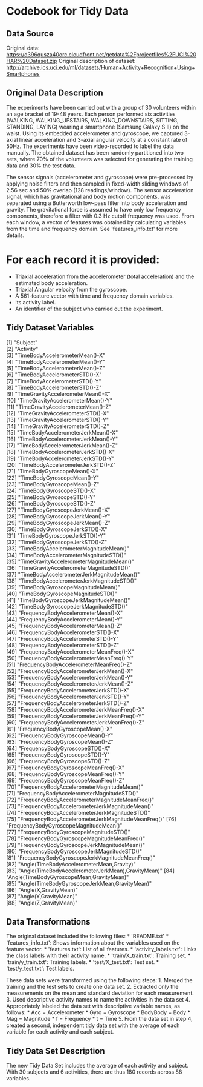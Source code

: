 Codebook for Tidy Data
======================

Data Source
-----------

Original data:
<https://d396qusza40orc.cloudfront.net/getdata%2Fprojectfiles%2FUCI%20HAR%20Dataset.zip>
Original description of dataset:
<http://archive.ics.uci.edu/ml/datasets/Human+Activity+Recognition+Using+Smartphones>

Original Data Description
-------------------------

The experiments have been carried out with a group of 30 volunteers
within an age bracket of 19-48 years. Each person performed six
activities (WALKING, WALKING\_UPSTAIRS, WALKING\_DOWNSTAIRS, SITTING,
STANDING, LAYING) wearing a smartphone (Samsung Galaxy S II) on the
waist. Using its embedded accelerometer and gyroscope, we captured
3-axial linear acceleration and 3-axial angular velocity at a constant
rate of 50Hz. The experiments have been video-recorded to label the data
manually. The obtained dataset has been randomly partitioned into two
sets, where 70% of the volunteers was selected for generating the
training data and 30% the test data.

The sensor signals (accelerometer and gyroscope) were pre-processed by
applying noise filters and then sampled in fixed-width sliding windows
of 2.56 sec and 50% overlap (128 readings/window). The sensor
acceleration signal, which has gravitational and body motion components,
was separated using a Butterworth low-pass filter into body acceleration
and gravity. The gravitational force is assumed to have only low
frequency components, therefore a filter with 0.3 Hz cutoff frequency
was used. From each window, a vector of features was obtained by
calculating variables from the time and frequency domain. See
'features\_info.txt' for more details.

For each record it is provided:
===============================

-   Triaxial acceleration from the accelerometer (total acceleration)
    and the estimated body acceleration.
-   Triaxial Angular velocity from the gyroscope.
-   A 561-feature vector with time and frequency domain variables.
-   Its activity label.
-   An identifier of the subject who carried out the experiment.

Tidy Dataset Variables
----------------------

\[1\] "Subject"  
 \[2\] "Activity"  
 \[3\] "TimeBodyAccelerometerMean()-X"  
 \[4\] "TimeBodyAccelerometerMean()-Y"  
 \[5\] "TimeBodyAccelerometerMean()-Z"  
 \[6\] "TimeBodyAccelerometerSTD()-X"  
 \[7\] "TimeBodyAccelerometerSTD()-Y"  
 \[8\] "TimeBodyAccelerometerSTD()-Z"  
 \[9\] "TimeGravityAccelerometerMean()-X"  
\[10\] "TimeGravityAccelerometerMean()-Y"  
\[11\] "TimeGravityAccelerometerMean()-Z"  
\[12\] "TimeGravityAccelerometerSTD()-X"  
\[13\] "TimeGravityAccelerometerSTD()-Y"  
\[14\] "TimeGravityAccelerometerSTD()-Z"  
\[15\] "TimeBodyAccelerometerJerkMean()-X"  
\[16\] "TimeBodyAccelerometerJerkMean()-Y"  
\[17\] "TimeBodyAccelerometerJerkMean()-Z"  
\[18\] "TimeBodyAccelerometerJerkSTD()-X"  
\[19\] "TimeBodyAccelerometerJerkSTD()-Y"  
\[20\] "TimeBodyAccelerometerJerkSTD()-Z"  
\[21\] "TimeBodyGyroscopeMean()-X"  
\[22\] "TimeBodyGyroscopeMean()-Y"  
\[23\] "TimeBodyGyroscopeMean()-Z"  
\[24\] "TimeBodyGyroscopeSTD()-X"  
\[25\] "TimeBodyGyroscopeSTD()-Y"  
\[26\] "TimeBodyGyroscopeSTD()-Z"  
\[27\] "TimeBodyGyroscopeJerkMean()-X"  
\[28\] "TimeBodyGyroscopeJerkMean()-Y"  
\[29\] "TimeBodyGyroscopeJerkMean()-Z"  
\[30\] "TimeBodyGyroscopeJerkSTD()-X"  
\[31\] "TimeBodyGyroscopeJerkSTD()-Y"  
\[32\] "TimeBodyGyroscopeJerkSTD()-Z"  
\[33\] "TimeBodyAccelerometerMagnitudeMean()"  
\[34\] "TimeBodyAccelerometerMagnitudeSTD()"  
\[35\] "TimeGravityAccelerometerMagnitudeMean()"  
\[36\] "TimeGravityAccelerometerMagnitudeSTD()"  
\[37\] "TimeBodyAccelerometerJerkMagnitudeMean()"  
\[38\] "TimeBodyAccelerometerJerkMagnitudeSTD()"  
\[39\] "TimeBodyGyroscopeMagnitudeMean()"  
\[40\] "TimeBodyGyroscopeMagnitudeSTD()"  
\[41\] "TimeBodyGyroscopeJerkMagnitudeMean()"  
\[42\] "TimeBodyGyroscopeJerkMagnitudeSTD()"  
\[43\] "FrequencyBodyAccelerometerMean()-X"  
\[44\] "FrequencyBodyAccelerometerMean()-Y"  
\[45\] "FrequencyBodyAccelerometerMean()-Z"  
\[46\] "FrequencyBodyAccelerometerSTD()-X"  
\[47\] "FrequencyBodyAccelerometerSTD()-Y"  
\[48\] "FrequencyBodyAccelerometerSTD()-Z"  
\[49\] "FrequencyBodyAccelerometerMeanFreq()-X"  
\[50\] "FrequencyBodyAccelerometerMeanFreq()-Y"  
\[51\] "FrequencyBodyAccelerometerMeanFreq()-Z"  
\[52\] "FrequencyBodyAccelerometerJerkMean()-X"  
\[53\] "FrequencyBodyAccelerometerJerkMean()-Y"  
\[54\] "FrequencyBodyAccelerometerJerkMean()-Z"  
\[55\] "FrequencyBodyAccelerometerJerkSTD()-X"  
\[56\] "FrequencyBodyAccelerometerJerkSTD()-Y"  
\[57\] "FrequencyBodyAccelerometerJerkSTD()-Z"  
\[58\] "FrequencyBodyAccelerometerJerkMeanFreq()-X"  
\[59\] "FrequencyBodyAccelerometerJerkMeanFreq()-Y"  
\[60\] "FrequencyBodyAccelerometerJerkMeanFreq()-Z"  
\[61\] "FrequencyBodyGyroscopeMean()-X"  
\[62\] "FrequencyBodyGyroscopeMean()-Y"  
\[63\] "FrequencyBodyGyroscopeMean()-Z"  
\[64\] "FrequencyBodyGyroscopeSTD()-X"  
\[65\] "FrequencyBodyGyroscopeSTD()-Y"  
\[66\] "FrequencyBodyGyroscopeSTD()-Z"  
\[67\] "FrequencyBodyGyroscopeMeanFreq()-X"  
\[68\] "FrequencyBodyGyroscopeMeanFreq()-Y"  
\[69\] "FrequencyBodyGyroscopeMeanFreq()-Z"  
\[70\] "FrequencyBodyAccelerometerMagnitudeMean()"  
\[71\] "FrequencyBodyAccelerometerMagnitudeSTD()"  
\[72\] "FrequencyBodyAccelerometerMagnitudeMeanFreq()"  
\[73\] "FrequencyBodyAccelerometerJerkMagnitudeMean()"  
\[74\] "FrequencyBodyAccelerometerJerkMagnitudeSTD()"  
\[75\] "FrequencyBodyAccelerometerJerkMagnitudeMeanFreq()" \[76\]
"FrequencyBodyGyroscopeMagnitudeMean()"  
\[77\] "FrequencyBodyGyroscopeMagnitudeSTD()"  
\[78\] "FrequencyBodyGyroscopeMagnitudeMeanFreq()"  
\[79\] "FrequencyBodyGyroscopeJerkMagnitudeMean()"  
\[80\] "FrequencyBodyGyroscopeJerkMagnitudeSTD()"  
\[81\] "FrequencyBodyGyroscopeJerkMagnitudeMeanFreq()"  
\[82\] "Angle(TimeBodyAccelerometerMean,Gravity)"  
\[83\] "Angle(TimeBodyAccelerometerJerkMean),GravityMean)" \[84\]
"Angle(TimeBodyGyroscopeMean,GravityMean)"  
\[85\] "Angle(TimeBodyGyroscopeJerkMean,GravityMean)"  
\[86\] "Angle(X,GravityMean)"  
\[87\] "Angle(Y,GravityMean)"  
\[88\] "Angle(Z,GravityMean)"

Data Transformations
--------------------

The original dataset included the following files: \* 'README.txt' \*
'features\_info.txt': Shows information about the variables used on the
feature vector. \* 'features.txt': List of all features. \*
'activity\_labels.txt': Links the class labels with their activity name.
\* 'train/X\_train.txt': Training set. \* 'train/y\_train.txt': Training
labels. \* 'test/X\_test.txt': Test set. \* 'test/y\_test.txt': Test
labels.

These data sets were transformed using the following steps: 1. Merged
the training and the test sets to create one data set. 2. Extracted only
the measurements on the mean and standard deviation for each
measurement. 3. Used descriptive activity names to name the activities
in the data set 4. Appropriately labeled the data set with descriptive
variable names, as follows: \* Acc = Accelerometer \* Gyro = Gyroscope
\* BodyBody = Body \* Mag = Magnitude \* f = Frequency \* t = Time 5.
From the data set in step 4, created a second, independent tidy data set
with the average of each variable for each activity and each subject.

Tidy Data Set Description
-------------------------

The new Tidy Data Set includes the average of each activity and subject.
With 30 subjects and 6 activities, there are thus 180 records across 88
variables.
